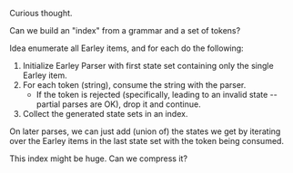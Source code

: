 Curious thought.

Can we build an "index" from a grammar and a set of tokens?

Idea enumerate all Earley items, and for each do the following:
1. Initialize Earley Parser with first state set containing only the single Earley item.
1. For each token (string), consume the string with the parser.
    - If the token is rejected (specifically, leading to an invalid state -- partial parses are OK), drop it and continue.
1. Collect the generated state sets in an index.

On later parses, we can just add (union of) the states we get by iterating over the Earley items in the last state set with the token being consumed.

This index might be huge. Can we compress it?
